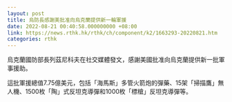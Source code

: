 ```yaml
---
layout: post
title: 烏防長感謝美批准向烏克蘭提供新一輪軍援
date: 2022-08-21 00:40:58.000000000 +08:00
link: https://news.rthk.hk/rthk/ch/component/k2/1663293-20220821.htm
categories: rthk
---
```


烏克蘭國防部長列茲尼科夫在社交媒體發文，感謝美國批准向烏克蘭提供新一批軍事援助。

這批軍援總值7.75億美元，包括「海馬斯」多管火箭炮的彈藥、15架「掃描鷹」無人機、1500枚「陶」式反坦克導彈和1000枚「標槍」反坦克導彈等。
